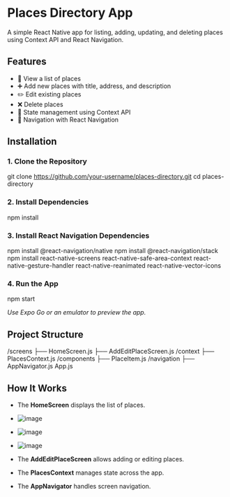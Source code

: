 # Places Directory App

A simple React Native app for listing, adding, updating, and deleting places using Context API and React Navigation.

## Features
- 📍 View a list of places
- ➕ Add new places with title, address, and description
- ✏️ Edit existing places
- ❌ Delete places
- 🔄 State management using Context API
- 📱 Navigation with React Navigation

## Installation

### 1. Clone the Repository

git clone https://github.com/your-username/places-directory.git
cd places-directory

### 2. Install Dependencies

npm install

### 3. Install React Navigation Dependencies

npm install @react-navigation/native
npm install @react-navigation/stack
npm install react-native-screens react-native-safe-area-context react-native-gesture-handler react-native-reanimated react-native-vector-icons


### 4. Run the App

npm start

_Use Expo Go or an emulator to preview the app._

## Project Structure

/screens
  ├── HomeScreen.js
  ├── AddEditPlaceScreen.js
/context
  ├── PlacesContext.js
/components
  ├── PlaceItem.js
/navigation
  ├── AppNavigator.js
App.js


## How It Works
- The **HomeScreen** displays the list of places.
- ![image](https://github.com/user-attachments/assets/1ba12b18-d1d5-486d-918a-1650143c62b3)
- ![image](https://github.com/user-attachments/assets/4d9e4ac4-a708-4cbd-8152-a894934bede5)
- ![image](https://github.com/user-attachments/assets/e82772d6-f751-4fc1-8116-3a79fcbf8e83)



- The **AddEditPlaceScreen** allows adding or editing places.
- The **PlacesContext** manages state across the app.
- The **AppNavigator** handles screen navigation.


